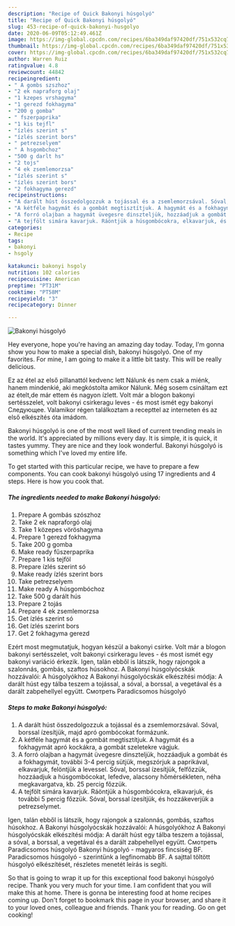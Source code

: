 ```yaml
---
description: "Recipe of Quick Bakonyi húsgolyó"
title: "Recipe of Quick Bakonyi húsgolyó"
slug: 453-recipe-of-quick-bakonyi-husgolyo
date: 2020-06-09T05:12:49.461Z
image: https://img-global.cpcdn.com/recipes/6ba349daf97420df/751x532cq70/bakonyi-husgolyo-recept-foto.jpg
thumbnail: https://img-global.cpcdn.com/recipes/6ba349daf97420df/751x532cq70/bakonyi-husgolyo-recept-foto.jpg
cover: https://img-global.cpcdn.com/recipes/6ba349daf97420df/751x532cq70/bakonyi-husgolyo-recept-foto.jpg
author: Warren Ruiz
ratingvalue: 4.8
reviewcount: 44842
recipeingredient:
- " A gombs szszhoz"
- "2 ek napraforg olaj"
- "1 kzepes vrshagyma"
- "1 gerezd fokhagyma"
- "200 g gomba"
- " fszerpaprika"
- "1 kis tejfl"
- "ízlés szerint s"
- "ízlés szerint bors"
- " petrezselyem"
- " A hsgombchoz"
- "500 g darlt hs"
- "2 tojs"
- "4 ek zsemlemorzsa"
- "ízlés szerint s"
- "ízlés szerint bors"
- "2 fokhagyma gerezd"
recipeinstructions:
- "A darált húst összedolgozzuk a tojással és a zsemlemorzsával. Sóval, borssal ízesítjük, majd apró gombócokat formázunk."
- "A kétféle hagymát és a gombát megtisztítjuk. A hagymát és a fokhagymát apró kockákra, a gombát szeletekre vágjuk."
- "A forró olajban a hagymát üvegesre dinszteljük, hozzáadjuk a gombát és a fokhagymát, további 3-4 percig sütjük, megszórjuk a paprikával, elkavarjuk, felöntjük a levessel. Sóval, borssal ízesítjük, felfőzzük, hozzáadjuk a húsgombócokat, lefedve, alacsony hőmérsékleten, néha megkavargatva, kb. 25 percig főzzük."
- "A tejfölt simára kavarjuk. Ráöntjük a húsgombócokra, elkavarjuk, és további 5 percig főzzük. Sóval, borssal ízesítjük, és hozzákeverjük a petrezselymet."
categories:
- Recipe
tags:
- bakonyi
- hsgoly

katakunci: bakonyi hsgoly 
nutrition: 102 calories
recipecuisine: American
preptime: "PT31M"
cooktime: "PT58M"
recipeyield: "3"
recipecategory: Dinner

---
```



![Bakonyi húsgolyó](https://img-global.cpcdn.com/recipes/6ba349daf97420df/751x532cq70/bakonyi-husgolyo-recept-foto.jpg)

Hey everyone, hope you're having an amazing day today. Today, I'm gonna show you how to make a special dish, bakonyi húsgolyó. One of my favorites. For mine, I am going to make it a little bit tasty. This will be really delicious.

Ez az étel az első pillanattól kedvenc lett Nálunk és nem csak a miénk, hanem mindenkié, aki megkóstolta amikor Nálunk. Még sosem csináltam ezt az ételt,de már ettem és nagyon ízlett. Volt már a blogon bakonyi sertésszelet, volt bakonyi csirkeragu leves - és most ismét egy bakonyi Следующее. Valamikor régen találkoztam a recepttel az interneten és az első elkészítés óta imádom.

Bakonyi húsgolyó is one of the most well liked of current trending meals in the world. It's appreciated by millions every day. It is simple, it is quick, it tastes yummy. They are nice and they look wonderful. Bakonyi húsgolyó is something which I've loved my entire life.


To get started with this particular recipe, we have to prepare a few components. You can cook bakonyi húsgolyó using 17 ingredients and 4 steps. Here is how you cook that.

<!--inarticleads1-->

##### The ingredients needed to make Bakonyi húsgolyó:

1. Prepare  A gombás szószhoz
1. Take 2 ek napraforgó olaj
1. Take 1 közepes vöröshagyma
1. Prepare 1 gerezd fokhagyma
1. Take 200 g gomba
1. Make ready  fűszerpaprika
1. Prepare 1 kis tejföl
1. Prepare ízlés szerint só
1. Make ready ízlés szerint bors
1. Take  petrezselyem
1. Make ready  A húsgombóchoz
1. Take 500 g darált hús
1. Prepare 2 tojás
1. Prepare 4 ek zsemlemorzsa
1. Get ízlés szerint só
1. Get ízlés szerint bors
1. Get 2 fokhagyma gerezd


Ezért most megmutatjuk, hogyan készül a bakonyi csirke. Volt már a blogon bakonyi sertésszelet, volt bakonyi csirkeragu leves - és most ismét egy bakonyi variáció érkezik. Igen, talán ebből is látszik, hogy rajongok a szalonnás, gombás, szaftos húsokhoz. A Bakonyi húsgolyócskák hozzávalói: A húsgolyókhoz A Bakonyi húsgolyócskák elkészítési módja: A darált húst egy tálba teszem a tojással, a sóval, a borssal, a vegetával és a darált zabpehellyel együtt. Смотреть Paradicsomos húsgolyó 

<!--inarticleads2-->

##### Steps to make Bakonyi húsgolyó:

1. A darált húst összedolgozzuk a tojással és a zsemlemorzsával. Sóval, borssal ízesítjük, majd apró gombócokat formázunk.
1. A kétféle hagymát és a gombát megtisztítjuk. A hagymát és a fokhagymát apró kockákra, a gombát szeletekre vágjuk.
1. A forró olajban a hagymát üvegesre dinszteljük, hozzáadjuk a gombát és a fokhagymát, további 3-4 percig sütjük, megszórjuk a paprikával, elkavarjuk, felöntjük a levessel. Sóval, borssal ízesítjük, felfőzzük, hozzáadjuk a húsgombócokat, lefedve, alacsony hőmérsékleten, néha megkavargatva, kb. 25 percig főzzük.
1. A tejfölt simára kavarjuk. Ráöntjük a húsgombócokra, elkavarjuk, és további 5 percig főzzük. Sóval, borssal ízesítjük, és hozzákeverjük a petrezselymet.


Igen, talán ebből is látszik, hogy rajongok a szalonnás, gombás, szaftos húsokhoz. A Bakonyi húsgolyócskák hozzávalói: A húsgolyókhoz A Bakonyi húsgolyócskák elkészítési módja: A darált húst egy tálba teszem a tojással, a sóval, a borssal, a vegetával és a darált zabpehellyel együtt. Смотреть Paradicsomos húsgolyó Bakonyi húsgolyó - magyaros fincsiség BF. Paradicsomos húsgolyó - szerintünk a legfinomabb BF. A sajttal töltött húsgolyó elkészítését, részletes menetét leírás is segíti. 

So that is going to wrap it up for this exceptional food bakonyi húsgolyó recipe. Thank you very much for your time. I am confident that you will make this at home. There is gonna be interesting food at home recipes coming up. Don't forget to bookmark this page in your browser, and share it to your loved ones, colleague and friends. Thank you for reading. Go on get cooking!
